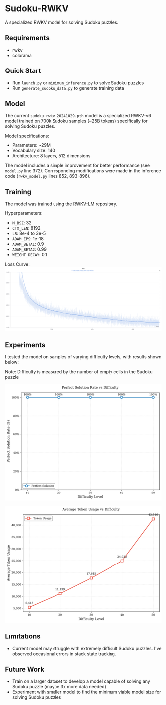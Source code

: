 # Sudoku-RWKV

A specialized RWKV model for solving Sudoku puzzles.

## Requirements

- rwkv
- colorama

## Quick Start

- Run `launch.py` or `minimum_inference.py` to solve Sudoku puzzles
- Run `generate_sudoku_data.py` to generate training data

## Model

The current `sudoku_rwkv_20241029.pth` model is a specialized RWKV-v6 model trained on 700k Sudoku samples (~25B tokens) specifically for solving Sudoku puzzles.

Model specifications:
- Parameters: ~29M
- Vocabulary size: 140
- Architecture: 8 layers, 512 dimensions

The model includes a simple improvement for better performance (see `model.py` line 372). Corresponding modifications were made in the inference code (`rwkv_model.py` lines 852, 893-896).

## Training

The model was trained using the [RWKV-LM](https://github.com/BlinkDL/RWKV-LM) repository.

Hyperparameters:
- `M_BSZ`: 32
- `CTX_LEN`: 8192
- `LR`: 8e-4 to 3e-5
- `ADAM_EPS`: 1e-18
- `ADAM_BETA1`: 0.9
- `ADAM_BETA2`: 0.99
- `WEIGHT_DECAY`: 0.1

Loss Curve:
![Training Loss Curve](./assets/loss.png)

## Experiments

I tested the model on samples of varying difficulty levels, with results shown below:

Note: Difficulty is measured by the number of empty cells in the Sudoku puzzle

![Accuracy Results](./assets/perfect_solution_rate.png)

![Token Usage](./assets/token_usage.png)

## Limitations

- Current model may struggle with extremely difficult Sudoku puzzles. I've observed occasional errors in stack state tracking.

## Future Work

- Train on a larger dataset to develop a model capable of solving any Sudoku puzzle (maybe 3x more data needed)
- Experiment with smaller model to find the minimum viable model size for solving Sudoku puzzles